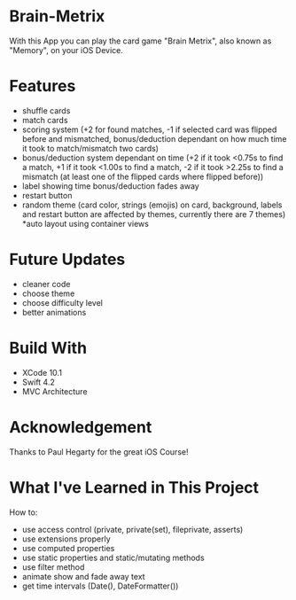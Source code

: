 # Brain-Metrix
With this App you can play the card game "Brain Metrix", also known as "Memory", on your iOS Device.

# Features
* shuffle cards
* match cards
* scoring system (+2 for found matches, -1 if selected card was flipped before and mismatched, bonus/deduction dependant on how much time it took to match/mismatch two cards)
* bonus/deduction system dependant on time (+2 if it took <0.75s to find a match, +1 if it took <1.00s to find a match, -2 if it took >2.25s to find a mismatch (at least one of the flipped cards where flipped before))
* label showing time bonus/deduction fades away
* restart button
* random theme (card color, strings (emojis) on card, background, labels and restart button are affected by themes, currently there are 7 themes)
*auto layout using container views
# Future Updates
* cleaner code
* choose theme
* choose difficulty level
* better animations
# Build With
* XCode 10.1
* Swift 4.2
* MVC Architecture
# Acknowledgement
Thanks to Paul Hegarty for the great iOS Course!

# What I've Learned in This Project
How to:

* use access control (private, private(set), fileprivate, asserts)
* use extensions properly
* use computed properties
* use static properties and static/mutating methods
* use filter method
* animate show and fade away text
* get time intervals (Date(), DateFormatter())
